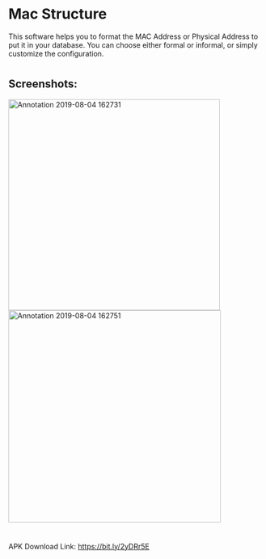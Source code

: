 Mac Structure
===================================
This software helps you to format the MAC Address or Physical Address to put it in your database. You can choose either formal or informal, or simply customize the configuration.

#

## Screenshots:
<img width="418" alt="Annotation 2019-08-04 162731" src="https://user-images.githubusercontent.com/47683574/62421534-e94df380-b6d5-11e9-80b8-3d3abfe0ddea.png">
<img width="420" alt="Annotation 2019-08-04 162751" src="https://user-images.githubusercontent.com/47683574/62421554-1a2e2880-b6d6-11e9-99bd-25b576b8b2ce.png">

#

APK Download Link: https://bit.ly/2yDRr5E

